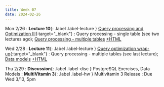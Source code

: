 ```yaml
---
title: Week 07
date: 2024-02-26
---
```


Mon 2/26
: **Lecture 10**{: .label .label-lecture } [Query processing and Optimization III](https://docs.google.com/presentation/d/1oRkLPt_dSoylL5-_e063a_nNjHCOFgzJ4EFxTl-09S0/edit#slide=id.g281f74244b6_0_704){:target="\_blank"}
	: Query processing - single table (see two lectures ago);
	[Query processing - multiple tables](https://data101.datahub.berkeley.edu/hub/user-redirect/git-pull?repo=https%3A%2F%2Fgithub.com%2Fcal-data-eng%2Fsp24-materials.git&urlpath=lab%2Ftree%2Fsp24-materials.git%2Flecture%2Flec10%2Flec10.ipynb&branch=main) [+HTML](https://www.data101.org/sp24/resources/assets/lectures/lec10/lec10.html)

Wed 2/28
: **Lecture 11**{: .label .label-lecture } [Query optimization wrap-up](https://docs.google.com/presentation/d/126cnHOoZXuKJsRXZ01cQ0RTah3jmtVITh0zuLGZ7K60/edit#slide=id.g243b7677ab3_0_185){:target="\_blank"}
	: Query processing - multiple tables (see last lecture);
	[Data models](https://data101.datahub.berkeley.edu/hub/user-redirect/git-pull?repo=https%3A%2F%2Fgithub.com%2Fcal-data-eng%2Fsp24-materials&urlpath=lab%2Ftree%2Fsp24-materials%2Flecture%2Flec11%2Flec11.ipynb&branch=main) [+HTML](https://www.data101.org/sp24/resources/assets/lectures/lec11/lec11.html) 


Thu 2/29
: **Discussion**{: .label .label-disc } PostgreSQL Exercises, Data Models
: **MultiVitamin 3**{: .label .label-hw } Multivitamin 3 Release
  : Due Wed 3/13, 5pm


